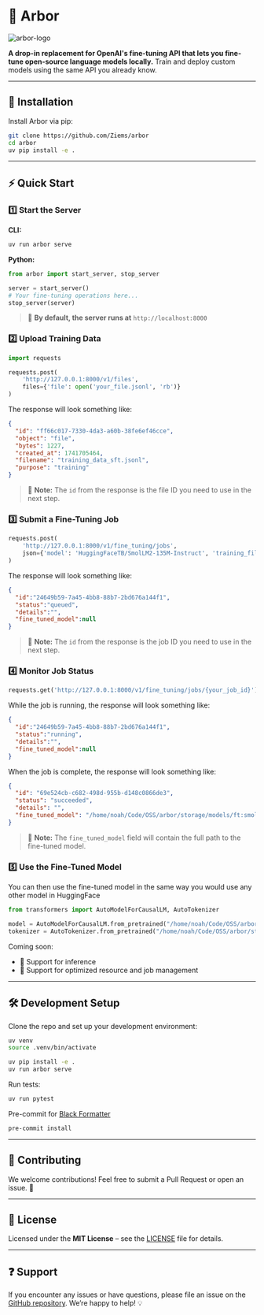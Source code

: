 # 🌳 Arbor
![arbor-logo](https://github.com/user-attachments/assets/ed0dd782-65fa-48b5-a762-b343b183be09)

**A drop-in replacement for OpenAI's fine-tuning API that lets you fine-tune open-source language models locally.**
Train and deploy custom models using the same API you already know.

---

## 🚀 Installation

Install Arbor via pip:

```bash
git clone https://github.com/Ziems/arbor
cd arbor
uv pip install -e .
```

---

## ⚡ Quick Start

### 1️⃣ Start the Server

**CLI:**

```bash
uv run arbor serve
```

**Python:**

```python
from arbor import start_server, stop_server

server = start_server()
# Your fine-tuning operations here...
stop_server(server)
```

> 📍 **By default, the server runs at** `http://localhost:8000`

### 2️⃣ Upload Training Data

```python
import requests

requests.post(
    'http://127.0.0.1:8000/v1/files',
    files={'file': open('your_file.jsonl', 'rb')}
)
```

The response will look something like:

```json
{
  "id": "ff66c017-7330-4da3-a60b-38fe6ef46cce",
  "object": "file",
  "bytes": 1227,
  "created_at": 1741705464,
  "filename": "training_data_sft.jsonl",
  "purpose": "training"
}
```
> 📍 **Note:** The `id` from the response is the file ID you need to use in the next step.

### 3️⃣ Submit a Fine-Tuning Job

```python
requests.post(
    'http://127.0.0.1:8000/v1/fine_tuning/jobs',
    json={'model': 'HuggingFaceTB/SmolLM2-135M-Instruct', 'training_file': 'your_file_id'}
)
```

The response will look something like:

```json
{
  "id":"24649b59-7a45-4bb8-88b7-2bd676a144f1",
  "status":"queued",
  "details":"",
  "fine_tuned_model":null
}
```
> 📍 **Note:** The `id` from the response is the job ID you need to use in the next step.

### 4️⃣ Monitor Job Status

```python
requests.get('http://127.0.0.1:8000/v1/fine_tuning/jobs/{your_job_id}')
```

While the job is running, the response will look something like:

```json
{
  "id":"24649b59-7a45-4bb8-88b7-2bd676a144f1",
  "status":"running",
  "details":"",
  "fine_tuned_model":null
}
```

When the job is complete, the response will look something like:

```json
{
  "id": "69e524cb-c682-498d-955b-d148c0866de3",
  "status": "succeeded",
  "details": "",
  "fine_tuned_model": "/home/noah/Code/OSS/arbor/storage/models/ft:smollm2-135m-instruct:inhvr6:20250311_111457"
}
```
> 📍 **Note:** The `fine_tuned_model` field will contain the full path to the fine-tuned model.

### 5️⃣ Use the Fine-Tuned Model

You can then use the fine-tuned model in the same way you would use any other model in HuggingFace

```python
from transformers import AutoModelForCausalLM, AutoTokenizer

model = AutoModelForCausalLM.from_pretrained("/home/noah/Code/OSS/arbor/storage/models/ft:smollm2-135m-instruct:inhvr6:20250311_111457")
tokenizer = AutoTokenizer.from_pretrained("/home/noah/Code/OSS/arbor/storage/models/ft:smollm2-135m-instruct:inhvr6:20250311_111457")

```

Coming soon:

- 🔄 Support for inference
- 🔄 Support for optimized resource and job management

---

## 🛠 Development Setup

Clone the repo and set up your development environment:

```bash
uv venv
source .venv/bin/activate

uv pip install -e .
uv run arbor serve
```

Run tests:

```bash
uv run pytest
```

Pre-commit for [Black Formatter](https://github.com/psf/black)

```bash
pre-commit install
```

---

## 🤝 Contributing

We welcome contributions!
Feel free to submit a Pull Request or open an issue. 🚀

---

## 📜 License

Licensed under the **MIT License** – see the [LICENSE](./LICENSE) file for details.

---

## ❓ Support

If you encounter any issues or have questions, please file an issue on the [GitHub repository](https://github.com/Ziems/arbor/issues).
We’re happy to help! 💡
